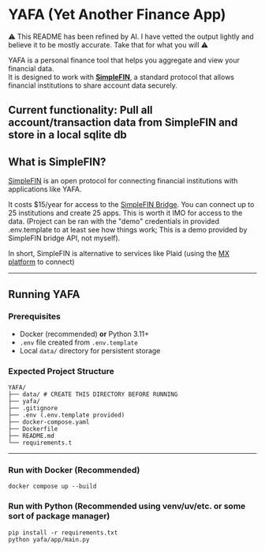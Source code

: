 # YAFA (Yet Another Finance App)

⚠️ This README has been refined by AI. I have vetted the output lightly and believe it to be mostly accurate. Take that for what you will ⚠️

YAFA is a personal finance tool that helps you aggregate and view your financial data.  
It is designed to work with **[SimpleFIN](https://simplefin.org/)**, a standard protocol that allows financial institutions to share account data securely.  

## Current functionality: Pull all account/transaction data from SimpleFIN and store in a local sqlite db

## What is SimpleFIN?

[SimpleFIN](https://simplefin.org/) is an open protocol for connecting financial institutions with applications like YAFA.  

It costs $15/year for access to the [SimpleFIN Bridge](https://beta-bridge.simplefin.org/). You can connect up to 25 institutions and create 25 apps. This is worth it IMO for access to the data. (Project can be ran with the "demo" credentials in provided .env.template to at least see how things work; This is a demo provided by SimpleFIN bridge API, not myself).

In short, SimpleFIN is alternative to services like Plaid (using the [MX platform](https://www.mx.com/) to connect)

---

## Running YAFA

### Prerequisites

- Docker (recommended) **or** Python 3.11+
- `.env` file created from `.env.template`
- Local `data/` directory for persistent storage

### Expected Project Structure
```
YAFA/
├── data/ # CREATE THIS DIRECTORY BEFORE RUNNING
├── yafa/
├── .gitignore
├── .env (.env.template provided)
├── docker-compose.yaml
├── Dockerfile
├── README.md
└── requirements.t
```


---

### Run with Docker (Recommended)
```
docker compose up --build
```

### Run with Python (Recommended using venv/uv/etc. or some sort of package manager)
```
pip install -r requirements.txt
python yafa/app/main.py
```

